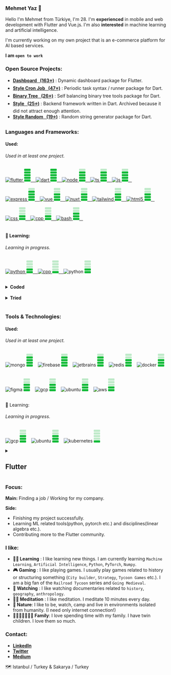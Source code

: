 ### Mehmet Yaz 👋



Hello I'm Mehmet from Türkiye, I'm 28. I'm **experienced** in mobile and web development with Flutter and Vue.js. I'm also **interested** in machine learning and artificial intelligence.

I'm currently working on my own project that is an e-commerce platform for AI based services.

**I am `open to work`**


### Open Source Projects:

- [**Dashboard &nbsp; (163⭐)**](https://pub.dev/packages/dashboard) : Dynamic dashboard package for Flutter.
- [**Style Cron Job &nbsp; (47⭐)**](https://pub.dev/packages/style_cron_job) : Periodic task syntax / runner package for Dart.
- [**Binary Tree &nbsp; (26⭐)**](https://pub.dev/packages/binary_tree) : Self balancing binary tree tools package for Dart.
- [**Style &nbsp; (25⭐)**](https://pub.dev/packages/style_random) : Backend framework written in Dart. Archived because it did not attract enough attention.
- [**Style Random &nbsp; (19⭐)**](https://pub.dev/packages/style_dart) : Random string generator package for Dart.



###  Languages and Frameworks:

#### Used:

###### _Used in at least one project._

<p align="left"> 


  <a href="https://flutter.dev" target="_blank" rel="noreferrer">
    <img src="https://cdn.jsdelivr.net/gh/devicons/devicon/icons/flutter/flutter-original.svg" alt="flutter" width="40" height="40"/>
    <img src="https://raw.githubusercontent.com/Mehmetyaz/Mehmetyaz/master/tools/bars/5.svg" alt="flutter-b"  height="40" width="20" />
    &nbsp;&nbsp;
  </a>
  <a href="https://dart.dev" target="_blank" rel="noreferrer">
    <img src="https://cdn.jsdelivr.net/gh/devicons/devicon/icons/dart/dart-original.svg" alt="dart"  width="40" height="40" />
    <img src="https://raw.githubusercontent.com/Mehmetyaz/Mehmetyaz/master/tools/bars/5.svg" alt="dart-b"  height="40" width="20" />
    &nbsp;&nbsp;  
  </a>
  <a href="https://nodejs.org/en" target="_blank" rel="noreferrer">
    <img src="https://cdn.jsdelivr.net/gh/devicons/devicon/icons/nodejs/nodejs-original.svg"  alt="node" width="40" height="40"  />
    <img src="https://raw.githubusercontent.com/Mehmetyaz/Mehmetyaz/master/tools/bars/4.svg" alt="node-b"  height="40" width="20" />
    &nbsp;&nbsp;  
  </a>
  <a href="https://www.typescriptlang.org" target="_blank" rel="noreferrer">
    <img src="https://cdn.jsdelivr.net/gh/devicons/devicon/icons/typescript/typescript-original.svg" alt="ts" width="40" height="40" />
    <img src="https://raw.githubusercontent.com/Mehmetyaz/Mehmetyaz/master/tools/bars/4.svg" alt="ts-b"  height="40" width="20" />
    &nbsp;&nbsp;
  </a>
  
  <a href="https://www.javascript.com" target="_blank" rel="noreferrer">
    <img src="https://cdn.jsdelivr.net/gh/devicons/devicon/icons/javascript/javascript-plain.svg"  alt="js" width="40" height="40" />
    <img src="https://raw.githubusercontent.com/Mehmetyaz/Mehmetyaz/master/tools/bars/4.svg" alt="js-b"  height="40" width="20" />
    &nbsp;&nbsp;
  </a>
  <br/>
  <br/>



  <a href="https://expressjs.com" target="_blank" rel="noreferrer">
    <img src="https://cdn.jsdelivr.net/gh/devicons/devicon/icons/express/express-original.svg" alt="express" width="40" height="40"/>
    <img src="https://raw.githubusercontent.com/Mehmetyaz/Mehmetyaz/master/tools/bars/4.svg" alt="express-b"  height="40" width="20" />
    &nbsp;&nbsp;
  </a>
  
  <a href="https://vuejs.org" target="_blank" rel="noreferrer">
    <img src="https://cdn.jsdelivr.net/gh/devicons/devicon/icons/vuejs/vuejs-original.svg" alt="vue" width="40" height="40"/>
    <img src="https://raw.githubusercontent.com/Mehmetyaz/Mehmetyaz/master/tools/bars/3.svg" alt="vue-b"  height="40" width="20" />
    &nbsp;&nbsp;  
  </a>
  
  <a href="https://nuxt.com" target="_blank" rel="noreferrer">
    <img src="https://cdn.jsdelivr.net/gh/devicons/devicon/icons/nuxtjs/nuxtjs-original.svg" alt="nuxt"  height="40" width="40"/>
    <img src="https://raw.githubusercontent.com/Mehmetyaz/Mehmetyaz/master/tools/bars/3.svg" alt="nuxt-b"  height="40" width="20" />
    &nbsp;&nbsp;  
  </a>
  
  <a href="https://tailwindcss.com" target="_blank" rel="noreferrer">
    <img src="https://cdn.jsdelivr.net/gh/devicons/devicon@latest/icons/tailwindcss/tailwindcss-original.svg" alt="tailwind" width="40" height="40" />
    <img src="https://raw.githubusercontent.com/Mehmetyaz/Mehmetyaz/master/tools/bars/3.svg" alt="tailwind-b"  height="40" width="20" />
    &nbsp;&nbsp;
  </a>
  
  <a href="https://tr.wikipedia.org/wiki/HTML5" target="_blank" rel="noreferrer">
    <img src="https://cdn.jsdelivr.net/gh/devicons/devicon/icons/html5/html5-plain.svg" alt="html5" width="40" height="40"/>
    <img src="https://raw.githubusercontent.com/Mehmetyaz/Mehmetyaz/master/tools/bars/3.svg" alt="html5-b"  height="40" width="20" />
    &nbsp;&nbsp;  
  </a>
  <br/>
  <br/>
  
  <a href="https://en.wikipedia.org/wiki/CSS" target="_blank" rel="noreferrer">
    <img src="https://cdn.jsdelivr.net/gh/devicons/devicon/icons/css3/css3-original.svg" alt="css"  height="40" width="40"/>
    <img src="https://raw.githubusercontent.com/Mehmetyaz/Mehmetyaz/master/tools/bars/2.svg" alt="css-b"  height="40" width="20" />
    &nbsp;&nbsp;  
  </a>
  <a href="cpp">
    <img src="https://cdn.jsdelivr.net/gh/devicons/devicon/icons/sqlite/sqlite-original.svg" alt="cpp" width="40" height="40" />
    <img src="https://raw.githubusercontent.com/Mehmetyaz/Mehmetyaz/master/tools/bars/2.svg" alt="cpp-b"  height="40" width="20" />
    &nbsp;&nbsp;
  </a>
  <a href="bash" target="_blank" rel="noreferrer">
    <img src="https://cdn.jsdelivr.net/gh/devicons/devicon/icons/bash/bash-original.svg" alt="bash" width="40" height="40"/>
    <img src="https://raw.githubusercontent.com/Mehmetyaz/Mehmetyaz/master/tools/bars/3.svg" alt="bash-b"  height="40" width="20" />
    &nbsp;&nbsp;  
  </a>
  <br/>
  <br/>

</p>

#### 🚀 Learning:

###### _Learning in progress._

<p align="left">
  <a href="https://www.python.org/" target="_blank" rel="noreferrer">
    <img src="https://cdn.jsdelivr.net/gh/devicons/devicon/icons/python/python-original.svg" alt="python" width="40" height="40" />
    <img src="https://raw.githubusercontent.com/Mehmetyaz/Mehmetyaz/master/tools/bars/2.svg" alt="python-b"  height="40" width="20" />
    &nbsp;&nbsp;
  </a>
  <a href="https://pytorch.org/"  target="_blank" rel="noreferrer">
    <img src="https://cdn.jsdelivr.net/gh/devicons/devicon/icons/pytorch/pytorch-original.svg" alt="cpp" width="40" height="40" />
    <img src="https://raw.githubusercontent.com/Mehmetyaz/Mehmetyaz/master/tools/bars/1.svg" alt="cpp-b"  height="40" width="20" />
    &nbsp;&nbsp;
  </a>
  <a>
    <img src="https://cdn.jsdelivr.net/gh/devicons/devicon/icons/numpy/numpy-original.svg" alt="python" width="40" height="40" />
    <img src="https://raw.githubusercontent.com/Mehmetyaz/Mehmetyaz/master/tools/bars/2.svg" alt="python-b"  height="40" width="20" />
    &nbsp;&nbsp;
  </a>
</p>

<br/>


<details :open="false">
<summary>
    <b>Coded</b>
</summary>

###### _Coded something but not used in any project._

<p align="left">
  <a>
        <img src="https://cdn.jsdelivr.net/gh/devicons/devicon/icons/python/python-original.svg" alt="python" width="40" height="40" />
        <img src="https://raw.githubusercontent.com/Mehmetyaz/Mehmetyaz/master/tools/bars/2.svg" alt="python-b"  height="40" width="20" />
        &nbsp;&nbsp;
  </a>
  <a>
         <img src="https://cdn.jsdelivr.net/gh/devicons/devicon/icons/unrealengine/unrealengine-original.svg" alt="cpp" width="40" height="40" />
         <img src="https://raw.githubusercontent.com/Mehmetyaz/Mehmetyaz/master/tools/bars/2.svg" alt="cpp-b"  height="40" width="20" />
         &nbsp;&nbsp;
  </a>
  <a>
         <img src="https://cdn.jsdelivr.net/gh/devicons/devicon/icons/cplusplus/cplusplus-original.svg" alt="cpp" width="40" height="40" />
         <img src="https://raw.githubusercontent.com/Mehmetyaz/Mehmetyaz/master/tools/bars/1.svg" alt="cpp-b"  height="40" width="20" />
         &nbsp;&nbsp;
  </a>
  <a>
        <img src="https://cdn.jsdelivr.net/gh/devicons/devicon/icons/graphql/graphql-plain.svg" alt="python" width="40" height="40" />
        <img src="https://raw.githubusercontent.com/Mehmetyaz/Mehmetyaz/master/tools/bars/2.svg" alt="python-b"  height="40" width="20" />
        &nbsp;&nbsp;
  </a>

  <br/>
  <br/>
</p>
</details>

<br/>

<details :open="false">
<summary>
    <b>Tried</b>
</summary>

###### _Tried and learned something but not coded anything._

<p align="left">
  <a>
        <img src="https://cdn.jsdelivr.net/gh/devicons/devicon/icons/csharp/csharp-original.svg" alt="python" width="40" height="40" />
        <img src="https://raw.githubusercontent.com/Mehmetyaz/Mehmetyaz/master/tools/bars/1.svg" alt="python-b"  height="40" width="20" />
        &nbsp;&nbsp;
  </a>
  <a>
         <img src="https://cdn.jsdelivr.net/gh/devicons/devicon/icons/swift/swift-original.svg" alt="cpp" width="40" height="40" />
         <img src="https://raw.githubusercontent.com/Mehmetyaz/Mehmetyaz/master/tools/bars/1.svg" alt="cpp-b"  height="40" width="20" />
         &nbsp;&nbsp;
  </a>
  <a>
         <img src="https://cdn.jsdelivr.net/gh/devicons/devicon/icons/java/java-original.svg" alt="cpp" width="40" height="40" />
         <img src="https://raw.githubusercontent.com/Mehmetyaz/Mehmetyaz/master/tools/bars/1.svg" alt="cpp-b"  height="40" width="20" />
         &nbsp;&nbsp;
  </a>
  <a>
        <img src="https://cdn.jsdelivr.net/gh/devicons/devicon/icons/tensorflow/tensorflow-original.svg" alt="python" width="40" height="40" />
        <img src="https://raw.githubusercontent.com/Mehmetyaz/Mehmetyaz/master/tools/bars/1.svg" alt="python-b"  height="40" width="20" />
        &nbsp;&nbsp;
  </a>
  <br/>
  <br/>
</p>
</details>


<br/>

### Tools & Technologies:

#### Used:

###### _Used in at least one project._

<p align="left">
  <a>
    <img src="https://cdn.jsdelivr.net/gh/devicons/devicon/icons/mongodb/mongodb-original.svg" alt="mongo" width="40" height="40" />
    <img src="https://raw.githubusercontent.com/Mehmetyaz/Mehmetyaz/master/tools/bars/4.svg" alt="mongo-b"  height="40" width="20" />
    &nbsp;&nbsp;
  </a>
  <a>
    <img src="https://cdn.jsdelivr.net/gh/devicons/devicon/icons/firebase/firebase-plain.svg" alt="firebase" width="40" height="40" />
    <img src="https://raw.githubusercontent.com/Mehmetyaz/Mehmetyaz/master/tools/bars/4.svg" alt="firebase-b"  height="40" width="20" />
    &nbsp;&nbsp;
  </a>
  <a>
    <img src="https://cdn.jsdelivr.net/gh/devicons/devicon/icons/jetbrains/jetbrains-original.svg" alt="jetbrains" width="40" height="40" />
    <img src="https://raw.githubusercontent.com/Mehmetyaz/Mehmetyaz/master/tools/bars/4.svg" alt="jetbrains-b"  height="40" width="20" />
    &nbsp;&nbsp;
  </a>
  <a>
    <img src="https://cdn.jsdelivr.net/gh/devicons/devicon/icons/redis/redis-original.svg" alt="redis" width="40" height="40" />
    <img src="https://raw.githubusercontent.com/Mehmetyaz/Mehmetyaz/master/tools/bars/3.svg" alt="redis-b"  height="40" width="20" />
    &nbsp;&nbsp;
  </a>
  <a>
     <img src="https://cdn.jsdelivr.net/gh/devicons/devicon/icons/docker/docker-original.svg" alt="docker" width="40" height="40" />
     <img src="https://raw.githubusercontent.com/Mehmetyaz/Mehmetyaz/master/tools/bars/3.svg" alt="docker-b"  height="40" width="20" />
     &nbsp;&nbsp;
  </a>
  <br/>
  <br/>


<a>
        <img src="https://cdn.jsdelivr.net/gh/devicons/devicon/icons/figma/figma-original.svg" alt="figma" width="40" height="40" />
        <img src="https://raw.githubusercontent.com/Mehmetyaz/Mehmetyaz/master/tools/bars/3.svg" alt="figma-b"  height="40" width="20" />
        &nbsp;&nbsp;
</a>    

<a>
        <img src="https://cdn.jsdelivr.net/gh/devicons/devicon/icons/googlecloud/googlecloud-original.svg" alt="gcp" width="40" height="40" />
        <img src="https://raw.githubusercontent.com/Mehmetyaz/Mehmetyaz/master/tools/bars/3.svg" alt="gcp-b"  height="40" width="20" />
        &nbsp;&nbsp;
</a>
<a>
        <img src="https://cdn.jsdelivr.net/gh/devicons/devicon/icons/ubuntu/ubuntu-plain.svg" alt="ubuntu" width="40" height="40" />
        <img src="https://raw.githubusercontent.com/Mehmetyaz/Mehmetyaz/master/tools/bars/3.svg" alt="ubuntu-b"  height="40" width="20" />
        &nbsp;&nbsp;
</a>
<a>
        <img src="https://cdn.jsdelivr.net/gh/devicons/devicon/icons/amazonwebservices/amazonwebservices-original.svg" alt="aws" width="40" height="40" />
        <img src="https://raw.githubusercontent.com/Mehmetyaz/Mehmetyaz/master/tools/bars/2.svg" alt="aws-b"  height="40" width="20" />
        &nbsp;&nbsp;
</a>

<br/>
<br/>



🚀 Learning:

###### _Learning in progress._

<p align="left">

  <a>
    <img src="https://cdn.jsdelivr.net/gh/devicons/devicon/icons/googlecloud/googlecloud-original.svg" alt="gcp" width="40" height="40" />
    <img src="https://raw.githubusercontent.com/Mehmetyaz/Mehmetyaz/master/tools/bars/3.svg" alt="gcp-b"  height="40" width="20" />
    &nbsp;&nbsp;
  </a>
  <a>
    <img src="https://cdn.jsdelivr.net/gh/devicons/devicon/icons/ubuntu/ubuntu-plain.svg" alt="ubuntu" width="40" height="40" />
    <img src="https://raw.githubusercontent.com/Mehmetyaz/Mehmetyaz/master/tools/bars/3.svg" alt="ubuntu-b"  height="40" width="20" />
    &nbsp;&nbsp;
  </a>
  <a>
    <img src="https://cdn.jsdelivr.net/gh/devicons/devicon/icons/kubernetes/kubernetes-plain.svg" alt="kubernetes" width="40" height="40" />
    <img src="https://raw.githubusercontent.com/Mehmetyaz/Mehmetyaz/master/tools/bars/1.svg" alt="kubernetes-b"  height="40" width="20" />
    &nbsp;&nbsp;
  </a>
</p>



<!--
![Top-Lang](https://github-readme-stats.vercel.app/api/top-langs?username=Mehmetyaz&show_icons=true&theme=dark&locale=en&layout=compact)

![Trophy](https://github-profile-trophy.vercel.app/?username=Mehmetyaz&theme=onestar&no-frame=true&column=3&row=2)

-->



<details>

  <summary> 
     <h2>Flutter</h2>
  </summary>

**_This space is dedicated to Flutter_**

#### Highlights

- **Contributor**: I've been trying to contribute to the Flutter community almost since day one. I've been trying to contribute to the Flutter community almost since day one. I wrote articles on Medium and created open source libraries.
- **From the beginning**: I have been developing mobile applications with Flutter since one of its first stable versions.
- **Experience**: I have developed and publish Flutter applications for both Android and iOS platforms. I also gave in to my curiosity and learned dart in depth by working with various libraries such as the ``analyzer``.

#### Projects

- **Congress App**: For the company I work for, I developed a mobile application that allows 6 different designs and unlimited color palettes, working with a single backend, to be sold to multiple customers. This application also included services such as Notification etc. It also had to respond to customers' special requests without making changes to the codes of our main application. By creating an architecture from scratch for this application, I developed an application that meets all kinds of special requests and works stably.
- **Altogic**: I have developed many mobile applications for Altogic. I also led Altogic's Flutter community.
- **Dashboard**: I developed a dashboard package for Flutter. This package allows you to create dynamic dashboards with a basic configuration.


#### Questions About Flutter

- **Which State Management Solution Do You Prefer?**: I prefer to answer this question with many questions such as "which project", "what are their needs" etc. Depending on our needs, if necessary, Bloc, if not, another one in an architecture that we will design according to our current needs or even without any state management solution (setState and notifiers is very good solution).
- **Can you create a complex animation?**: Yes, I can. I have created many complex animations. I can use ``CustomPainter`` and ``CustomClipper`` and I can code mathematical calculations.
- **Can you create a complex UI?**: Yes, I can.
- **Can you create an architecture?**: Yes, I can. I can create an architecture that can be used in large projects.
- **Can you create a package?**: Yes, I can. I have created many packages.
- **Can you create a plugin?**: Yes. But I don't have much experience in this regard.


</details>


### Focus:

**Main:** Finding a job / Working for my company.

**Side:**
* Finishing my project successfully.
* Learning ML related tools(python, pytorch etc.) and disciplines(linear algebra etc.).
* Contributing more to the Flutter community.

### I like:

- **🧑‍🏫 Learning** : I like learning new things. I am currently learning ``Machine Learning``, ``Artificial Intelligence``, ``Python``, ``PyTorch``, ``Numpy``.
- **🎮 Gaming** : I like playing games. I usually play games related to history or structuring something (``City builder``, ``Strategy``, ``Tycoon Games`` etc.). I am a big fan of the `Railroad Tycoon` series and ``Going Medieval``.
- **🎥 Watching** : I like watching documentaries related to ``history``, ``geography``, ``anthropology``.
- **🧘‍♂️ Meditation** : I like meditation. I meditate 10 minutes every day.
- **🌿 Nature**: I like to be, watch, camp and live in environments isolated from humanity. (I need only internet connection!)
- **👨🏻‍👩‍👦🏻‍👦🏻 Family**: I love spending time with my family. I have twin children. I love them so much.


### Contact:

- [**LinkedIn**](https://www.linkedin.com/in/mehmetyaz/)
- [**Twitter**](https://twitter.com/smehmetyaz)
- [**Medium**](https://medium.com/@mehmet-yaz)

🗺️ Istanbul / Turkey & Sakarya / Turkey



